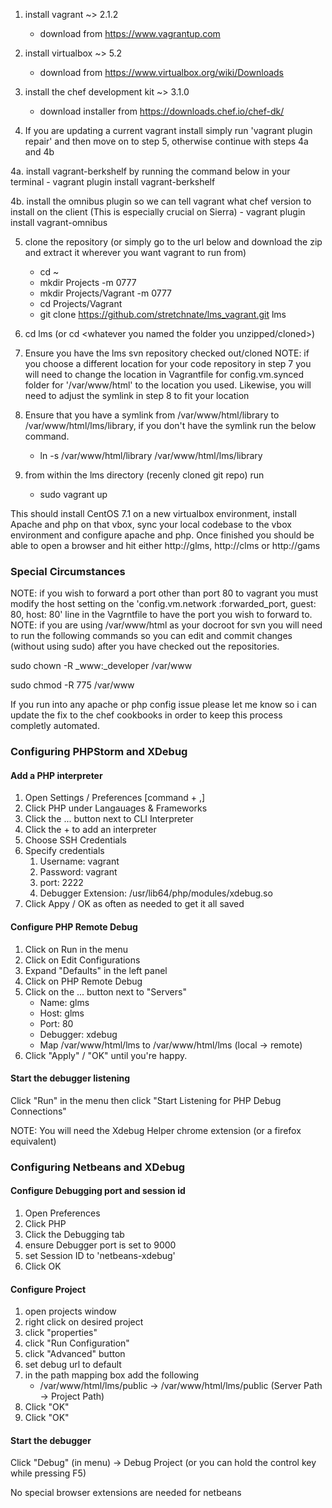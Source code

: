 1. install vagrant ~> 2.1.2
	- download from https://www.vagrantup.com

2. install virtualbox ~> 5.2
	- download from https://www.virtualbox.org/wiki/Downloads

3. install the chef development kit ~> 3.1.0
	- download installer from https://downloads.chef.io/chef-dk/

4. If you are updating a current vagrant install simply run 'vagrant plugin repair' and then move on to step 5, otherwise continue with steps 4a and 4b

4a. install vagrant-berkshelf by running the command below in your terminal
	- vagrant plugin install vagrant-berkshelf

4b. install the omnibus plugin so we can tell vagrant what chef version to install on the client (This is especially crucial on Sierra)
	- vagrant plugin install vagrant-omnibus

5. clone the repository (or simply go to the url below and download the zip and extract it wherever you want vagrant to run from)
	- cd ~
	- mkdir Projects -m 0777
	- mkdir Projects/Vagrant -m 0777
	- cd Projects/Vagrant
	- git clone https://github.com/stretchnate/lms_vagrant.git lms

6. cd lms (or cd <whatever you named the folder you unzipped/cloned>)

7. Ensure you have the lms svn repository checked out/cloned
NOTE: if you choose a different location for your code repository in step 7 you will need to change the location in Vagrantfile for config.vm.synced folder for '/var/www/html' to the location you used.
Likewise, you will need to adjust the symlink in step 8 to fit your location

8. Ensure that you have a symlink from /var/www/html/library to /var/www/html/lms/library, if you don't have the symlink run the below command.
	- ln -s /var/www/html/library /var/www/html/lms/library

9. from within the lms directory (recenly cloned git repo) run
	- sudo vagrant up

This should install CentOS 7.1 on a new virtualbox environment, install Apache and php on that vbox, sync your local codebase to the vbox environment and configure apache and php.
Once finished you should be able to open a browser and hit either http://glms, http://clms or http://gams

### Special Circumstances
NOTE: if you wish to forward a port other than port 80 to vagrant you must modify the host setting on the 'config.vm.network :forwarded_port, guest: 80, host: 80' line in the Vagrntfile to have the port you wish to forward to.
NOTE: if you are using /var/www/html as your docroot for svn you will need to run the following commands so you can edit and commit changes (without using sudo) after you have checked out the repositories.

sudo chown -R _www:_developer /var/www

sudo chmod -R 775 /var/www

If you run into any apache or php config issue please let me know so i can update the fix to the chef cookbooks in order to keep this process completly automated.


### Configuring PHPStorm and XDebug
#### Add a PHP interpreter
1. Open Settings / Preferences [command + ,]
2. Click PHP under Langauages & Frameworks
3. Click the ... button next to CLI Interpreter
4. Click the + to add an interpreter
5. Choose SSH Credentials
6. Specify credentials
	1. Username: vagrant
	2. Password: vagrant
	3. port: 2222
	4. Debugger Extension: /usr/lib64/php/modules/xdebug.so
7. Click Appy / OK as often as needed to get it all saved

#### Configure PHP Remote Debug
1. Click on Run in the menu
2. Click on Edit Configurations
3. Expand "Defaults" in the left panel
4. Click on PHP Remote Debug
5. Click on the ... button next to "Servers"
	* Name: glms
	* Host: glms
	* Port: 80
	* Debugger: xdebug
	* Map /var/www/html/lms to /var/www/html/lms (local -> remote)
6. Click "Apply" / "OK" until you're happy.

#### Start the debugger listening
Click "Run" in the menu then click "Start Listening for PHP Debug Connections"

NOTE: You will need the Xdebug Helper chrome extension (or a firefox equivalent)

### Configuring Netbeans and XDebug
#### Configure Debugging port and session id
1. Open Preferences
2. Click PHP
3. Click the Debugging tab
4. ensure Debugger port is set to 9000
5. set Session ID to 'netbeans-xdebug'
6. Click OK

#### Configure Project
1. open projects window
2. right click on desired project <lms>
3. click "properties"
4. click "Run Configuration"
5. click "Advanced" button
6. set debug url to default
7. in the path mapping box add the following 
	* /var/www/html/lms/public -> /var/www/html/lms/public (Server Path -> Project Path)
8. Click "OK"
9. Click "OK"

#### Start the debugger
Click "Debug" (in menu) -> Debug Project (or you can hold the control key while pressing F5)

No special browser extensions are needed for netbeans
